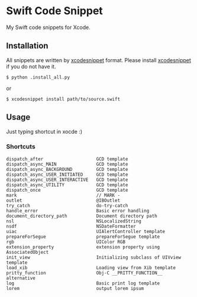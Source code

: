 # Swift Code Snippet

My Swift code snippets for Xcode.

## Installation

All snippets are written by [xcodesnippet][1] format. Please install [xcodesnippet][1] if you do not have it.

```
$ python .install_all.py
```

or 

```
$ xcodesnippet install path/to/source.swift
```

## Usage

Just typing shortcut in xocde :)

### Shortcuts

```
dispatch_after                    GCD template
dispatch_async_MAIN               GCD template
dispatch_async_BACKGROUND         GCD template
dispatch_async_USER_INITIATED     GCD template
dispatch_async_USER_INTERACTIVE   GCD template
dispatch_async_UTILITY            GCD template
dispatch_once                     GCD template
mark                              // MARK - 
outlet                            @IBOutlet
try_catch                         do-try-catch
handle_error                      Basic error handling
document_directory_path           Document directory path
nsl                               NSLocalizedString
nsdf                              NSDateFormatter
uiac                              UIAlertController template
prepareForSegue                   prepareForSegue template
rgb                               UIColor RGB
extension_property                extension property using AssociatedObject
init_view                         Initializing subclass of UIVview template
load_xib                          Loading view from Xib template
pritty_function                   Obj-C __PRITTY_FUNCTION__ alternative
log                               Basic print log template
lorem                             output lorem ipsum
```

[1]: https://github.com/mattt/Xcode-Snippets
